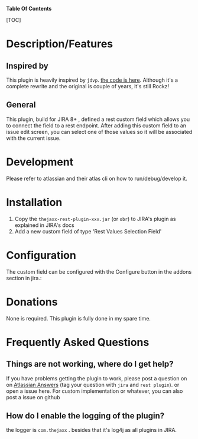 **Table Of Contents**

[TOC]

# Description/Features

## Inspired by

This plugin is heavily inspired by `jdvp`.
 [the code is here](https://bitbucket.org/wimdeblauwe/jdvp/).
Although it's a complete rewrite and the original is couple of years, it's still Rockz!

## General

This plugin, build for JIRA 8+ , defined a rest custom field which allows you to connect the field to a rest endpoint.
After adding this custom field to an issue edit screen, you can select one of those values so it will be associated with the current issue.

# Development
Please refer to atlassian and their atlas cli on how to run/debug/develop it.

# Installation

1. Copy the `thejaxx-rest-plugin-xxx.jar` (or `obr`) to JIRA's plugin as explained in JIRA's docs
2. Add a new custom field of type 'Rest Values Selection Field' 

# Configuration

The custom field can be configured with the Configure button in the addons section  in jira.:


# Donations

None is required. This plugin is fully done in my spare time.

# Frequently Asked Questions

## Things are not working, where do I get help?

If you have problems getting the plugin to work, please post a question on on [Atlassian Answers](https://answers.atlassian.com/) (tag your question with `jira` and `rest plugin`).
or open a issue here. 
For custom implementation or whatever, you can also post a issue on github 

## How do I enable the logging of the plugin?
the logger is `com.thejaxx` . besides that it's log4j as all plugins in JIRA.